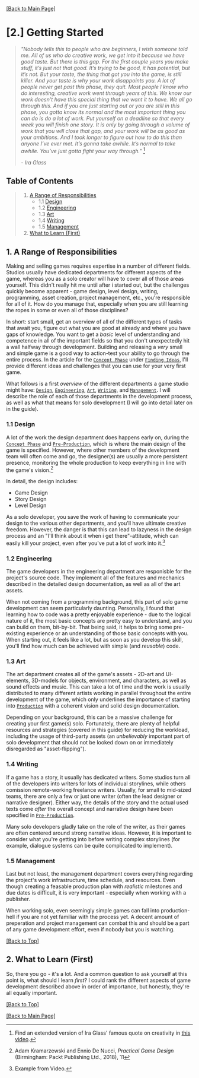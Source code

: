 [[Back to Main Page]](../README.md/#production-guide-for-solo-game-development)

<a name="getting-started"></a>
# [2.] Getting Started

> *"Nobody tells this to people who are beginners, I wish someone told me. All of us who do creative work, we get into it because we have good taste. But there is this gap. For the first couple years you make stuff, it’s just not that good. It’s trying to be good, it has potential, but it’s not. But your taste, the thing that got you into the game, is still killer. And your taste is why your work disappoints you. A lot of people never get past this phase, they quit. Most people I know who do interesting, creative work went through years of this. We know our work doesn’t have this special thing that we want it to have. We all go through this. And if you are just starting out or you are still in this phase, you gotta know its normal and the most important thing you can do is do a lot of work. Put yourself on a deadline so that every week you will finish one story. It is only by going through a volume of work that you will close that gap, and your work will be as good as your ambitions. And I took longer to figure out how to do this than anyone I’ve ever met. It’s gonna take awhile. It’s normal to take awhile. You’ve just gotta fight your way through."* [^1]
>
> *- Ira Glass*

[^1]: Find an extended version of Ira Glass' famous quote on creativity in [this video](https://vimeo.com/85040589).

<a name="toc"></a>
## Table of Contents

> 1. [A Range of Responsibilities](#responsibilities)
>    - 1.1 [Design](#design)
>    - 1.2 [Engineering](#engineering)
>    - 1.3 [Art](#art)
>    - 1.4 [Writing](#writing)
>    - 1.5 [Management](#management)
> 2. [What to Learn (First)](#learn)

<a name="responsibilities"></a>
## 1. A Range of Responsibilities

Making and selling games requires expertise in a number of different fields. Studios usually have dedicated departments for different aspects of the game, whereas you as a solo creator will have to cover all of those areas yourself. This didn't really hit me until after i started out, but the challenges quickly become apparent - game design, level design, writing, programming, asset creation, project management, etc., you're responsible for all of it. How do you manage that, especially when you are still learning the ropes in some or even all of those disciplines?

In short: start small, get an overview of all of the different types of tasks that await you, figure out what you are good at already and where you have gaps of knowledge. You want to get a *basic* level of understanding and competence in all of the important fields so that you don't unexpectedly hit a wall halfway through development. Building and releasing a *very* small and simple game is a good way to action-test your ability to go through the entire process. In the article for the [`Concept Phase`](3_1_ConceptPhase.md) under [`Finding Ideas`](#finding-ideas), I'll provide different ideas and challenges that you can use for your very first game.

What follows is a first *overview* of the different departments a game studio might have: [`Design`](#design), [`Engineering`](#engineering), [`Art`](#art), [`Writing`](#writing), and [`Management`](#management). I will describe the role of each of those departments in the development process, as well as what that means for solo development (I will go into detail later on in the guide).

<a name="design"></a>
### 1.1 Design

A lot of the work the design department does happens early on, during the [`Concept Phase`](2_ConceptPhase.md) and [`Pre-Production`](3_PreProduction.md), which is where the main design of the game is specified. However, where other members of the development team will often come and go, the designer(s) are usually a more persistent presence, monitoring the whole production to keep everything in line with the game's vision.[^2]

[^2]: Adam Kramarzewski and Ennio De Nucci, *Practical Game Design* (Birmingham: Packt Publishing Ltd., 2018), 11 

In detail, the design includes:

- Game Design
- Story Design
- Level Design

As a solo developer, you save the work of having to communicate your design to the various other departments, and you'll have ultimate creative freedom. However, the danger is that this can lead to lazyness in the design process and an "I'll think about it when i get there"-attitude, which can easily kill your project, even after you've put a lot of work into it.[^3]

[^3]: Example from Video.

<a name="engineering"></a>
### 1.2 Engineering

The game developers in the engineering department are responisble for the project's source code. They implement all of the features and mechanics described in the detailed design documentation, as well as all of the art assets.

When not coming from a programming background, this part of solo game development can seem particularly daunting. Personally, I found that learning how to code was a pretty enjoyable experience - due to the logical nature of it, the most basic concepts are pretty easy to understand, and you can build on them, bit-by-bit. That being said, it helps to bring some pre-existing experience or an understanding of those basic concepts with you. When starting out, it feels like a lot, but as soon as you develop this skill, you'll find how much can be achieved with simple (and *reusable*) code.

<a name="art"></a>
### 1.3 Art

The art department creates all of the game's assets - 2D-art and UI-elements, 3D-models for objects, environment, and characters, as well as sound effects and music. This can take a lot of time and the work is usually distributed to many different artists working in parallel throughout the entire development of the game, which only underlines the importance of starting into [`Production`](3_3_Production.md) with a coherent vision and solid design documentation.

Depending on your background, this can be a massive challenge for creating your first game(s) solo. Fortunately, there are plenty of helpful resources and strategies (covered in this guide) for reducing the workload, including the usage of third-party assets (an *unbelievably* important part of solo development that should not be looked down on or immediately disregarded as "asset-flipping").

<a name="writing"></a>
### 1.4 Writing

If a game has a story, it usually has dedicated writers. Some studios turn all of the developers into writers for lots of individual storylines, while others comission remote-working freelance writers. Usually, for small to mid-sized teams, there are only a few or just one writer (often the lead designer or narrative designer). Either way, the details of the story and the actual used texts come *after* the overall concept and narrative design have been specified in [`Pre-Production`](3_2_PreProduction.md).

Many solo developers gladly take on the role of the writer, as their games are often centered around strong narrative ideas. However, it is important to consider what you're getting into before writing complex storylines (for example, dialogue systems can be quite complicated to implement).

<a name="management"></a>
### 1.5 Management

Last but not least, the management department covers everything regarding the project's work infrastructure, time schedule, and resources. Even though creating a feasable production plan with *realistic* milestones and due dates is difficult, it is very important - especially when working with a publisher.

When working solo, even seemingly simple games can fall into production-hell if you are not yet familiar with the process yet. A decent amount of preperation and project management can combat this and should be a part of any game development effort, even if nobody but you is watching.

[[Back to Top]](#getting-started)

<a name="learn"></a>
## 2. What to Learn (First)

So, there you go - it's a lot. And a common question to ask yourself at this point is, what should I learn *first*? I could rank the different aspects of game development described above in order of importance, but honestly, they're all equally important.

[[Back to Top]](#getting-started)

[[Back to Main Page]](../README.md/#production-guide-for-solo-game-development)
